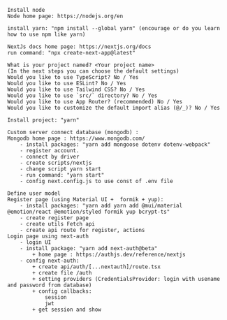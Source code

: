 <!-- STEP -->
<!-- init source nextjs and install packages -->

    Install node
    Node home page: https://nodejs.org/en

    install yarn: "npm install --global yarn" (encourage or do you learn how to use npm like yarn)

    NextJs docs home page: https://nextjs.org/docs
    run command: "npx create-next-app@latest"

    What is your project named? <Your project name>
    (In the next steps you can choose the default settings)
    Would you like to use TypeScript? No / Yes
    Would you like to use ESLint? No / Yes
    Would you like to use Tailwind CSS? No / Yes
    Would you like to use `src/` directory? No / Yes
    Would you like to use App Router? (recommended) No / Yes
    Would you like to customize the default import alias (@/_)? No / Yes

    Install project: "yarn"

    Custom server connect database (mongodb) :
    Mongodb home page : https://www.mongodb.com/
        - install packages: "yarn add mongoose dotenv dotenv-webpack"
        - register account.
        - connect by driver
        - create scripts/nextjs
        - change script yarn start
        - run command: "yarn start"
        - config next.config.js to use const of .env file

    Define user model
    Register page (using Material UI +  formik + yup):
        - install packages: "yarn add yarn add @mui/material @emotion/react @emotion/styled formik yup bcrypt-ts"
        - create register page
        - create utils Fetch api
        - create api route for register, actions
    Login page using next-auth
        - login UI
        - install package: "yarn add next-auth@beta"
            + home page : https://authjs.dev/reference/nextjs
        - config next-auth:
            + create api/auth/[...nextauth]/route.tsx
            + create file /auth
            + setting providers (CredentialsProvider: login with usename and password from database)
            + config callbacks:
                session
                jwt
            + get session and show

<!-- init source nextjs and install packages -->
<!-- STEP -->
